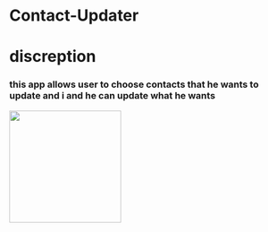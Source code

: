 # Contact-Updater
# discreption

### this app allows user to choose contacts that he wants to update and i and he can update what he wants 

<img src="ContactUpdater.gif" width="200"/>


